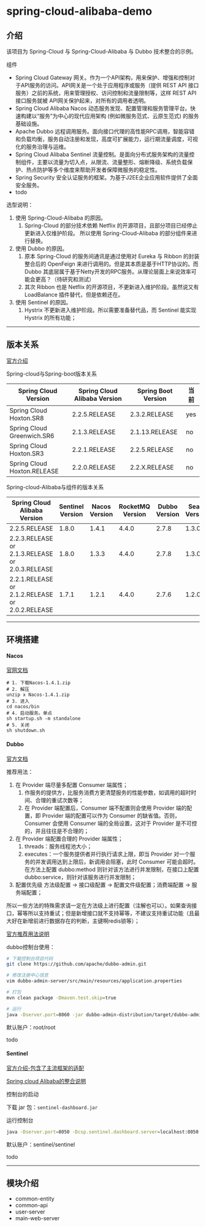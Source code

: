 # spring-cloud-alibaba-demo

## 介绍

该项目为 Spring-Cloud 与 Spring-Cloud-Alibaba 与 Dubbo 技术整合的示例。

组件
- Spring Cloud Gateway 网关。作为一个API架构，用来保护、增强和控制对于API服务的访问。API网关是一个处于应用程序或服务（提供 REST API 接口服务）之前的系统，用来管理授权、访问控制和流量限制等，这样 REST API接口服务就被 API网关保护起来，对所有的调用者透明。
- Spring Cloud Alibaba Nacos 动态服务发现、配置管理和服务管理平台。快速构建以“服务”为中心的现代应用架构 (例如微服务范式、云原生范式) 的服务基础设施。
- Apache Dubbo 远程调用服务。面向接口代理的高性能RPC调用，智能容错和负载均衡，服务自动注册和发现，高度可扩展能力，运行期流量调度，可视化的服务治理与运维。
- Spring Cloud Alibaba Sentinel 流量控制。是面向分布式服务架构的流量控制组件，主要以流量为切入点，从限流、流量整形、熔断降级、系统负载保护、热点防护等多个维度来帮助开发者保障微服务的稳定性。
- Spring Security 安全认证服务的框架。为基于J2EE企业应用软件提供了全面安全服务。
- todo

选型说明：
1. 使用 Spring-Cloud-Alibaba 的原因。
    1. Spring-Cloud 的部分技术依赖 Netflix 的开源项目，且部分项目已经停止更新进入仅维护阶段。
所以使用 Spring-Cloud-Alibaba 的部分组件来进行替换。
2. 使用 Dubbo 的原因。
    1. 原本 Spring-Cloud 的服务间通讯是通过使用对 Eureka 与 Ribbon 的封装整合后的 OpenFeign 来进行调用的。但是其本质是基于HTTP协议的。而 Dubbo 其底层属于基于Netty开发的RPC服务。从理论层面上来说效率可能会更高？（待研究和测试）
    2. 其次 Ribbon 也是 Netflix 的开源项目，不更新进入维护阶段。虽然说又有 LoadBalance 插件替代，但是依赖还在。
3. 使用 Sentinel 的原因。
    1. Hystrix 不更新进入维护阶段。所以需要准备替代品，而 Sentinel 能实现 Hystrix 的所有功能；

---

## 版本关系

[官方介绍](https://github.com/alibaba/spring-cloud-alibaba/wiki/%E7%89%88%E6%9C%AC%E8%AF%B4%E6%98%8E)

Spring-cloud与Spring-boot版本关系

Spring Cloud Version|Spring Cloud Alibaba Version|Spring Boot Version|当前
---|---|---|---
Spring Cloud Hoxton.SR8|2.2.5.RELEASE|2.3.2.RELEASE|yes
Spring Cloud Greenwich.SR6|2.1.3.RELEASE|2.1.13.RELEASE|no
Spring Cloud Hoxton.SR3|2.2.1.RELEASE|2.2.5.RELEASE|no
Spring Cloud Hoxton.RELEASE|2.2.0.RELEASE|2.2.X.RELEASE|no

Spring-cloud-Alibaba与组件的版本关系

Spring Cloud Alibaba Version|Sentinel Version|Nacos Version|RocketMQ Version|Dubbo Version|Seata Version|当前
---|---|---|---|---|---|---
2.2.5.RELEASE|1.8.0|1.4.1|4.4.0|2.7.8|1.3.0|yes
2.2.3.RELEASE or 2.1.3.RELEASE or 2.0.3.RELEASE|1.8.0|1.3.3|4.4.0|2.7.8|1.3.0|no
2.2.1.RELEASE or 2.1.2.RELEASE or 2.0.2.RELEASE|1.7.1|1.2.1|4.4.0|2.7.6|1.2.0|no

---

## 环境搭建

#### Nacos

[官网文档](https://nacos.io/zh-cn/docs/what-is-nacos.html)

```
# 1. 下载Nacos-1.4.1.zip
# 2. 解压
unzip x Nacos-1.4.1.zip 
# 3. 进入
cd nacos/bin 
# 4. 启动服务。单点
sh startup.sh -m standalone
# 5. 关闭
sh shutdown.sh

```

#### Dubbo

[官方文档](https://dubbo.apache.org/zh/docs/v2.7/user/)

推荐用法：
1. 在 Provider 端尽量多配置 Consumer 端属性；
    1. 作服务的提供方，比服务消费方更清楚服务的性能参数，如调用的超时时间、合理的重试次数等；
    2. 在 Provider 端配置后，Consumer 端不配置则会使用 Provider 端的配置，即 Provider 端的配置可以作为 Consumer 的缺省值。否则，Consumer 会使用 Consumer 端的全局设置，这对于 Provider 是不可控的，并且往往是不合理的；
2. 在 Provider 端配置合理的 Provider 端属性；
    1. threads：服务线程池大小；
    2. executes：一个服务提供者并行执行请求上限，即当 Provider 对一个服务的并发调用达到上限后，新调用会阻塞，此时 Consumer 可能会超时。在方法上配置 dubbo:method 则针对该方法进行并发限制，在接口上配置 dubbo:service，则针对该服务进行并发限制；
3. 配置优先级 方法级配置 -> 接口级配置 -> 配置文件级配置；消费端配置 -> 服务端配置；

所以一些方法的特殊需求请一定在方法级上进行配置（注解也可以）。如果查询接口，幂等所以支持重试；但是新增接口就不支持幂等，不建议支持重试功能（且最大好在新增前进行数据存在的判断，主键啊redis锁等）；

[官方推荐用法说明](https://dubbo.apache.org/zh/docs/v2.7/user/recommend/)


dubbo控制台使用：

```bash
# 下载控制台项目代码
git clone https://github.com/apache/dubbo-admin.git

# 修改注册中心信息
vim dubbo-admin-server/src/main/resources/application.properties

# 打包
mvn clean package -Dmaven.test.skip=true

# 运行
java -Dserver.port=8060 -jar dubbo-admin-distribution/target/dubbo-admin-0.3.0-SNAPSHOT.jar
```

默认账户：root/root

todo

#### Sentinel

[官方介绍-包含了主流框架的适配](https://github.com/alibaba/Sentinel/wiki/%E4%BB%8B%E7%BB%8D)

[Spring cloud Alibaba的整合说明](https://github.com/alibaba/spring-cloud-alibaba/wiki/Sentinel)

控制台的启动

下载 jar 包：`sentinel-dashboard.jar`

运行控制台
```bash
java -Dserver.port=8050 -Dcsp.sentinel.dashboard.server=localhost:8050 -Dproject.name=sentinel-dashboard -jar sentinel-dashboard.jar
```

默认账户：sentinel/sentinel

todo

---

## 模块介绍

- common-entity
- common-api
- user-server
- main-web-server